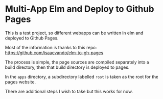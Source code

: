 # Multi-App Elm and Deploy to Github Pages

This is a test project, so different webapps can be written in elm and deployed to Github Pages.

Most of the information is thanks to this repo: <https://github.com/isaacvando/elm-to-gh-pages>

The process is simple, the page sources are compiled separately into a build directory, then that build directory is deployed to pages.

In the `apps` directory, a subdirectory labelled `root` is taken as the root for the pages website.

There are additional steps I wish to take but this works for now.
